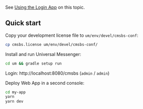 See [Using the Login App](https://pinutswiki.atlassian.net/wiki/x/cgAXw) on this topic.

## Quick start
Copy your development license file to `um/env/devel/cmsbs-conf`:
```bash
cp cmsbs.license um/env/devel/cmsbs-conf/
```

Install and run Universal Messenger:
```bash
cd um && gradle setup run
```

Login: http://localhost:8080/cmsbs (`admin` / `admin`)

Deploy Web App in a second console:
```bash
cd my-app
yarn
yarn dev
```
